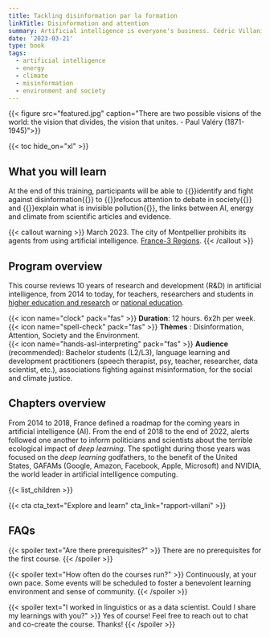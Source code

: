 ```yaml
---
title: Tackling disinformation par la formation
linkTitle: Disinformation and attention
summary: Artificial intelligence is everyone's business. Cédric Villani.
date: '2023-03-21'
type: book
tags:
  - artificial intelligence
  - energy
  - climate
  - misinformation
  - environment and society
---
```


{{< figure src="featured.jpg" caption="There are two possible visions of the world: the vision that divides, the vision that unites. -  Paul Valéry (1871-1945)">}}

{{< toc hide_on="xl" >}}

## What you will learn

At the end of this training, participants will be able to {{<hl>}}identify and fight against disinformation{{</hl>}} to {{<hl>}}refocus attention to debate in society{{</hl>}} and {{<hl>}}explain what is invisible pollution{{</hl>}}, the links between AI, energy and climate from scientific articles and evidence.

{{< callout warning >}}
March 2023. The city of Montpellier prohibits its agents from using artificial intelligence. [France-3 Regions](https://france3-regions.francetvinfo.fr/occitanie/herault/montpellier/chatgpt-revolutionnaire-mais-qui-inquiete-pourquoi--2742446.html).
{{< /callout >}}

## Program overview

This course reviews 10 years of research and development (R&D) in artificial intelligence, from 2014 to today, for teachers, researchers and students in [higher education and research](https://www.enseignementsup-recherche.gouv.fr/fr) or [national education](https://www.education.gouv.fr/).

{{< icon name="clock" pack="fas" >}} <b>Duration</b>: 12 hours. 6x2h per week. <br>
{{< icon name="spell-check" pack="fas" >}} <b>Thèmes</b> : Disinformation, Attention, Society and the Environment. <br>
{{< icon name="hands-asl-interpreting" pack="fas" >}} <b>Audience</b> (recommended): Bachelor students (L2/L3), language learning and development practitioners (speech therapist, psy, teacher, researcher, data scientist, etc.), associations fighting against misinformation, for the social and climate justice.

## Chapters overview

From 2014 to 2018, France defined a roadmap for the coming years in artificial intelligence (AI). From the end of 2018 to the end of 2022, alerts followed one another to inform politicians and scientists about the terrible ecological impact of <i>deep learning</i>. The spotlight during those years was focused on the <i>deep learning</i> godfathers, to the benefit of the United States, GAFAMs (Google, Amazon, Facebook, Apple, Microsoft) and NVIDIA, the world leader in artificial intelligence computing.

{{< list_children >}}

{{< cta cta_text="Explore and learn" cta_link="rapport-villani" >}}

## FAQs

{{< spoiler text="Are there prerequisites?" >}}
There are no prerequisites for the first course.
{{< /spoiler >}}

{{< spoiler text="How often do the courses run?" >}}
Continuously, at your own pace. Some events will be scheduled to foster a benevolent learning environment and sense of community.
{{< /spoiler >}}

{{< spoiler text="I worked in linguistics or as a data scientist. Could I share my learnings with you?" >}}
Yes of course! Feel free to reach out to chat and co-create the course. Thanks!
{{< /spoiler >}}

